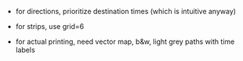- for directions, prioritize destination times (which is intuitive anyway)

- for strips, use grid=6

- for actual printing, need vector map, b&w, light grey paths with time labels